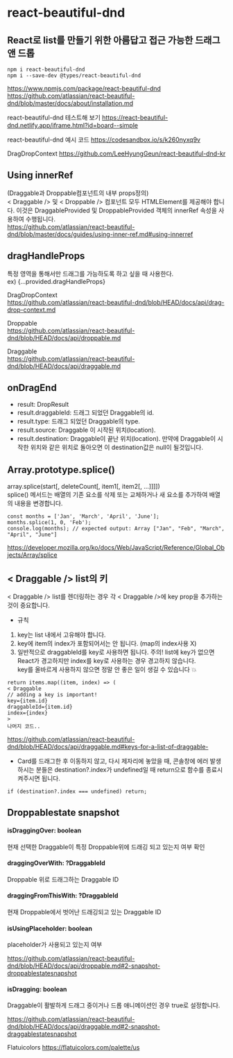 # react-beautiful-dnd
## React로 list를 만들기 위한 아름답고 접근 가능한 드래그 앤 드롭
```
npm i react-beautiful-dnd
npm i --save-dev @types/react-beautiful-dnd
```

https://www.npmjs.com/package/react-beautiful-dnd   
https://github.com/atlassian/react-beautiful-dnd/blob/master/docs/about/installation.md   

react-beautiful-dnd 테스트해 보기
https://react-beautiful-dnd.netlify.app/iframe.html?id=board--simple

react-beautiful-dnd 예시 코드
https://codesandbox.io/s/k260nyxq9v

DragDropContext
https://github.com/LeeHyungGeun/react-beautiful-dnd-kr

## Using innerRef
(Draggable과 Droppable컴포넌트의 내부 props정의)   
< Draggable /> 및 < Droppable /> 컴포넌트 모두 HTMLElement를 제공해야 합니다. 이것은 DraggableProvided 및 DroppableProvided 객체의 innerRef 속성을 사용하여 수행됩니다.   
https://github.com/atlassian/react-beautiful-dnd/blob/master/docs/guides/using-inner-ref.md#using-innerref

## dragHandleProps
특정 영역을 통해서만 드래그를 가능하도록 하고 싶을 때 사용한다.   
ex) {...provided.dragHandleProps}   

DragDropContext   
https://github.com/atlassian/react-beautiful-dnd/blob/HEAD/docs/api/drag-drop-context.md

Droppable   
https://github.com/atlassian/react-beautiful-dnd/blob/HEAD/docs/api/droppable.md

Draggable   
https://github.com/atlassian/react-beautiful-dnd/blob/HEAD/docs/api/draggable.md

## onDragEnd
- result: DropResult
- result.draggableId: 드래그 되었던 Draggable의 id.
- result.type: 드래그 되었던 Draggable의 type.
- result.source: Draggable 이 시작된 위치(location).
- result.destination: Draggable이 끝난 위치(location). 만약에 Draggable이 시작한 위치와 같은 위치로 돌아오면 이 destination값은 null이 될것입니다.

## Array.prototype.splice()
array.splice(start[, deleteCount[, item1[, item2[, ...]]]])   
splice() 메서드는 배열의 기존 요소를 삭제 또는 교체하거나 새 요소를 추가하여 배열의 내용을 변경합니다.   
```
const months = ['Jan', 'March', 'April', 'June'];
months.splice(1, 0, 'Feb');
console.log(months); // expected output: Array ["Jan", "Feb", "March", "April", "June"]
```
https://developer.mozilla.org/ko/docs/Web/JavaScript/Reference/Global_Objects/Array/splice

## < Draggable /> list의 키
< Draggable /> list를 렌더링하는 경우 각 < Draggable />에 key prop을 추가하는 것이 중요합니다.

- 규칙
1. key는 list 내에서 고유해야 합니다.
2. key에 item의 index가 포함되어서는 안 됩니다. (map의 index사용 X)
3. 일반적으로 draggableId를 key로 사용하면 됩니다.
주의! list에 key가 없으면 React가 경고하지만 index를 key로 사용하는 경우 경고하지 않습니다.   
key를 올바르게 사용하지 않으면 정말 안 좋은 일이 생길 수 있습니다 💥   
```
return items.map((item, index) => (
< Draggable
// adding a key is important!
key={item.id}
draggableId={item.id}
index={index}
>
나머지 코드..
```
https://github.com/atlassian/react-beautiful-dnd/blob/HEAD/docs/api/draggable.md#keys-for-a-list-of-draggable-

+ Card를 드래그한 후 이동하지 않고, 다시 제자리에 놓았을 때, 콘솔창에 에러 발생하시는 분들은 destination?.index가 undefined일 때 return으로 함수를 종료시켜주시면 됩니다.
```
if (destination?.index === undefined) return;
```

## Droppablestate snapshot

#### isDraggingOver: boolean   
현재 선택한 Draggable이 특정 Droppable위에 드래깅 되고 있는지 여부 확인   

#### draggingOverWith: ?DraggableId   
Droppable 위로 드래그하는 Draggable ID   

#### draggingFromThisWith: ?DraggableId   
현재 Droppable에서 벗어난 드래깅되고 있는 Draggable ID   

#### isUsingPlaceholder: boolean   
placeholder가 사용되고 있는지 여부   

https://github.com/atlassian/react-beautiful-dnd/blob/HEAD/docs/api/droppable.md#2-snapshot-droppablestatesnapshot


#### isDragging: boolean   
Draggable이 활발하게 드래그 중이거나 드롭 애니메이션인 경우 true로 설정합니다.   

https://github.com/atlassian/react-beautiful-dnd/blob/HEAD/docs/api/draggable.md#2-snapshot-draggablestatesnapshot

Flatuicolors
https://flatuicolors.com/palette/us
